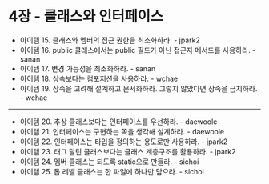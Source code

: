 # 4장 - 클래스와 인터페이스

- 아이템 15. 클래스와 멤버의 접근 권한을 최소화하라. - jpark2
- 아이템 16. public 클래스에서는 public 필드가 아닌 접근자 메서드를 사용하라. - sanan
- 아이템 17. 변경 가능성을 최소화하라. - sanan
- 아이템 18. 상속보다는 컴포지션을 사용하라. - wchae
- 아이템 19. 상속을 고려해 설계하고 문서화하라. 그렇지 않았다면 상속을 금지하라. - wchae
---
- 아이템 20. 추상 클래스보다는 인터페이스를 우선하라. - daewoole
- 아이템 21. 인터페이스는 구현하는 쪽을 생각해 설계하라. - daewoole
- 아이템 22. 인터페이스는 타입을 정의하는 용도로만 사용하라. - jpark2
- 아이템 23. 태그 달린 클래스보다는 클래스 계층구조를 활용하라. - jpark2
- 아이템 24. 멤버 클래스는 되도록 static으로 만들라. - sichoi
- 아이템 25. 톱 레벨 클래스는 한 파일에 하나만 담으라. - sichoi
